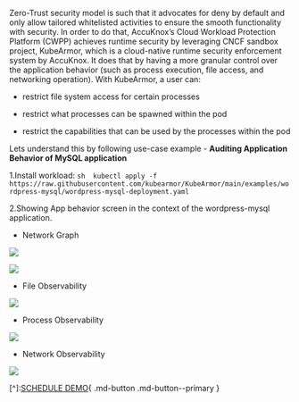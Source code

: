 Zero-Trust security model is such that it advocates for deny by default and only allow tailored whitelisted activities to ensure the smooth functionality with security. In order to do that, AccuKnox’s Cloud Workload Protection Platform (CWPP) achieves runtime security by leveraging CNCF sandbox project, KubeArmor, which is a cloud-native runtime security enforcement system by AccuKnox. It does that by having a more granular control over the application behavior (such as process execution, file access, and networking operation). With KubeArmor, a user can:

   + restrict file system access for certain processes

   + restrict what processes can be spawned within the pod

   + restrict the capabilities that can be used by the processes within the pod

Lets understand this by following use-case example - **Auditing Application Behavior of MySQL application**



1.Install workload: 
```sh  kubectl apply -f https://raw.githubusercontent.com/kubearmor/KubeArmor/main/examples/wordpress-mysql/wordpress-mysql-deployment.yaml ```


2.Showing App behavior screen in the context of the wordpress-mysql application.

 + Network Graph

![](/use-cases/images/app-behavior-1.png)

![](/use-cases/images/app-behavior-2.png)

 + File Observability

![](/use-cases/images/app-behavior-3.png)

 + Process Observability

![](/use-cases/images/app-behavior-4.png)

 + Network Observability

 ![](/use-cases/images/app-behavior-5.png)

 [^]:[SCHEDULE DEMO](https://www.accuknox.com/contact-us){ .md-button .md-button--primary }